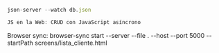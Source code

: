 ```js
json-server --watch db.json
```

```js
JS en la Web: CRUD con JavaScript asíncrono
```

Browser sync: browser-sync start --server --file . --host --port 5000 --startPath screens/lista_cliente.html
